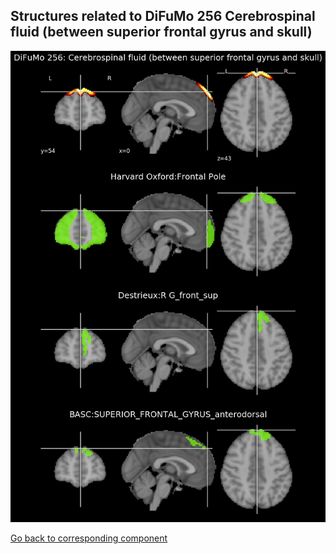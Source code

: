 


## Structures related to DiFuMo 256 Cerebrospinal fluid (between superior frontal gyrus and skull)

![82](82.jpg "Structures related to DiFuMo 256 Cerebrospinal fluid (between superior frontal gyrus and skull)")

[Go back to corresponding component](https://parietal-inria.github.io/DiFuMo/256/html/82.html)